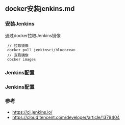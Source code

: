## docker安装jenkins.md
### 安装Jenkins
通过docker拉取Jenkins镜像
```code
 // 拉取镜像
 docker pull jenkinsci/blueocean
 // 查看镜像
 docker images
```
### Jenkins配置
###  Jenkins配置
### 参考
* https://ci.jenkins.io/
* https://cloud.tencent.com/developer/article/1379404
